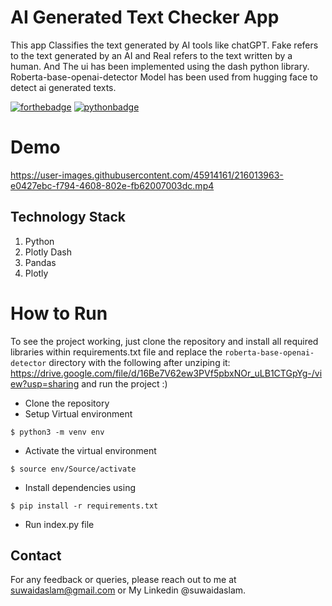 # AI Generated Text Checker App
This app Classifies the text generated by AI tools like chatGPT. Fake refers to the text generated by an AI and Real refers to the text written by a human. And The ui has been implemented using the dash python library. Roberta-base-openai-detector Model has been used from hugging face to detect ai generated texts.


[![forthebadge](https://forthebadge.com/images/badges/built-with-love.svg)](https://forthebadge.com)
[![pythonbadge](https://forthebadge.com/images/badges/made-with-python.svg)](https://forthebadge.com)

# Demo

https://user-images.githubusercontent.com/45914161/216013963-e0427ebc-f794-4608-802e-fb62007003dc.mp4

## Technology Stack 

1. Python 
2. Plotly Dash
3. Pandas
4. Plotly

# How to Run


To see the project working, just clone the repository and install all required libraries within requirements.txt file and replace the `roberta-base-openai-detector` directory with the following after unziping it: https://drive.google.com/file/d/16Be7V62ew3PVf5pbxNOr_uLB1CTGpYg-/view?usp=sharing
and run the project :)

- Clone the repository
- Setup Virtual environment
```
$ python3 -m venv env
```
- Activate the virtual environment
```
$ source env/Source/activate
```
- Install dependencies using
```
$ pip install -r requirements.txt
```
- Run index.py file

## Contact

For any feedback or queries, please reach out to me at [suwaidaslam@gmail.com](suwaidaslam@gmail.com) or My Linkedin @suwaidaslam.
